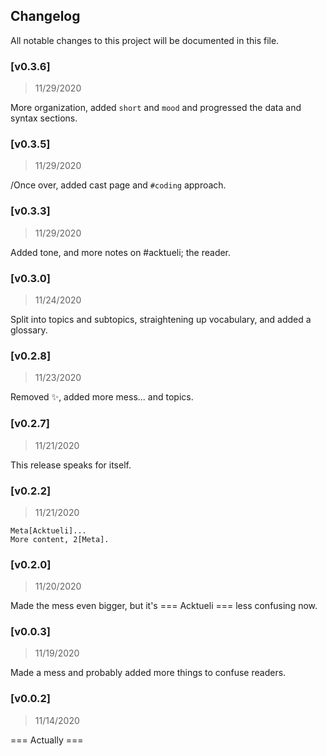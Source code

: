 ## Changelog

All notable changes to this project will be documented in this file.

### [v0.3.6]
> 11/29/2020

More organization, added `short` and `mood` and progressed the data and syntax sections.

### [v0.3.5]
> 11/29/2020

/Once over, added cast page and `#coding` approach.

### [v0.3.3]
> 11/29/2020

Added tone, and more notes on #acktueli; the reader.

### [v0.3.0]
> 11/24/2020

Split into topics and subtopics, straightening up vocabulary, and added a glossary.

### [v0.2.8]
> 11/23/2020

Removed ✨, added more mess... and topics.

### [v0.2.7]
> 11/21/2020

This release speaks for itself.

### [v0.2.2]
> 11/21/2020

```
Meta[Acktueli]...
More content, 2[Meta].
```

### [v0.2.0]
> 11/20/2020

Made the mess even bigger, but it's === Acktueli === less confusing now.

### [v0.0.3]
> 11/19/2020

Made a mess and probably added more things to confuse readers.

### [v0.0.2]
> 11/14/2020

=== Actually ===